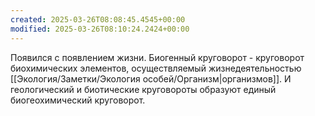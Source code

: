 ```yaml
---
created: 2025-03-26T08:08:45.4545+00:00
modified: 2025-03-26T08:10:24.2424+00:00
---
```

Появился с появлением жизни. Биогенный круговорот - круговорот биохимических элементов, осуществляемый жизнедеятельностью [[Экология/Заметки/Экология особей/Организм|организмов]]. И геологический и биотические круговороты образуют единый биогеохимический круговорот.